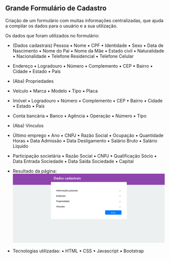 ## Grande Formulário de Cadastro 

Criação de um formulário com muitas informações centralizadas, que ajuda a compilar os dados para o usuário e a sua utilização.

Os dados que foram utilizados no formulário: 

- (Dados cadastrais) Pessoa
▪ Nome
▪ CPF
▪ Identidade
▪ Sexo
▪ Data de Nascimento
▪ Nome do Pai
▪ Nome da Mãe
▪ Estado civil
▪ Naturalidade
▪ Nacionalidade
▪ Telefone Residencial
▪ Telefone Celular

- Endereço
▪ Logradouro
▪ Número
▪ Complemento
▪ CEP
▪ Bairro
▪ Cidade
▪ Estado
▪ País

- (Aba) Propriedades

- Veículo
▪ Marca
▪ Modelo
▪ Tipo
▪ Placa

- Imóvel
▪ Logradouro
▪ Número
▪ Complemento
▪ CEP
▪ Bairro
▪ Cidade
▪ Estado
▪ País

- Conta bancária
▪ Banco
▪ Agência
▪ Operação
▪ Número
▪ Tipo

- (Aba) Vínculos

- Último emprego
▪ Ano
▪ CNPJ
▪ Razão Social
▪ Ocupação
▪ Quantidade Horas
▪ Data Admissão
▪ Data Desligamento
▪ Salário Bruto
▪ Salário Líquido

- Participação societária
▪ Razão Social
▪ CNPJ
▪ Qualificação Sócio
▪ Data Entrada Sociedade
▪ Data Saída Sociedade
▪ Capital

- Resultado da página:
![alt text](https://github.com/vinicius7m/FormularioBootstrap/blob/main/page.png)

- Tecnologias utilizadas:
▪ HTML
▪ CSS
▪ Javascript
▪ Bootstrap